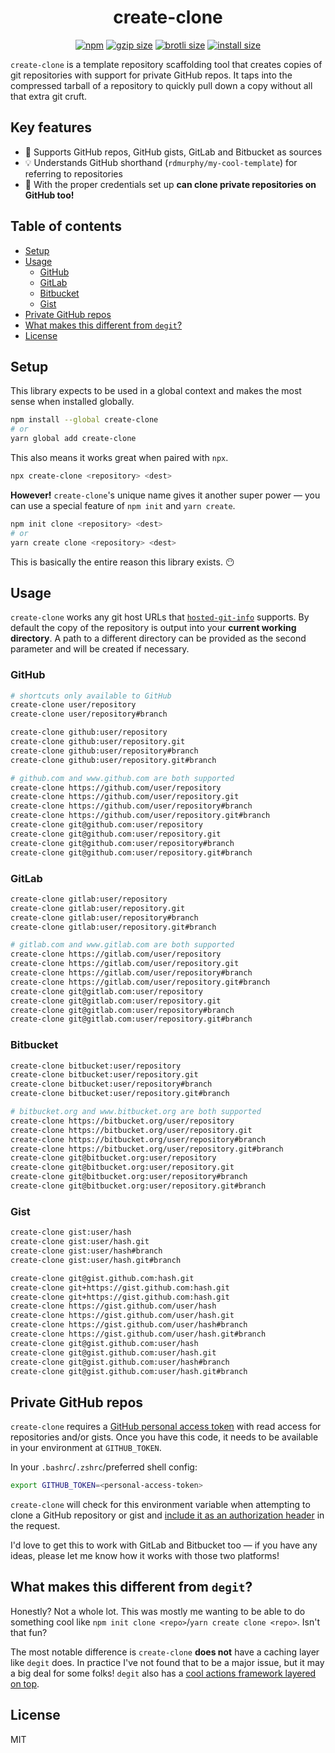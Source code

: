 <h1 align="center">
  create-clone
</h1>
<p align="center">
  <a href="https://www.npmjs.org/package/create-clone"><img src="https://badgen.net/npm/v/create-clone" alt="npm"></a>
  <a href="https://unpkg.com/create-clone/dist/index.js"><img src="https://badgen.net/badgesize/gzip/https://unpkg.com/create-clone/dist/index.js" alt="gzip size"></a>
  <a href="https://unpkg.com/create-clone/dist/index.js"><img src="https://badgen.net/badgesize/brotli/https://unpkg.com/create-clone/dist/index.js" alt="brotli size"></a>
  <a href="https://packagephobia.now.sh/result?p=create-clone"><img src="https://badgen.net/packagephobia/install/create-clone" alt="install size"></a>
</p>

`create-clone` is a template repository scaffolding tool that creates copies of git repositories with support for private GitHub repos. It taps into the compressed tarball of a repository to quickly pull down a copy without all that extra git cruft.

## Key features

- 🎏 Supports GitHub repos, GitHub gists, GitLab and Bitbucket as sources
- 💡 Understands GitHub shorthand (`rdmurphy/my-cool-template`) for referring to repositories
- 🔐 With the proper credentials set up **can clone private repositories on GitHub too!**

## Table of contents

<!-- START doctoc generated TOC please keep comment here to allow auto update -->
<!-- DON'T EDIT THIS SECTION, INSTEAD RE-RUN doctoc TO UPDATE -->

- [Setup](#setup)
- [Usage](#usage)
  - [GitHub](#github)
  - [GitLab](#gitlab)
  - [Bitbucket](#bitbucket)
  - [Gist](#gist)
- [Private GitHub repos](#private-github-repos)
- [What makes this different from `degit`?](#what-makes-this-different-from-degit)
- [License](#license)

<!-- END doctoc generated TOC please keep comment here to allow auto update -->

## Setup

This library expects to be used in a global context and makes the most sense when installed globally.

```sh
npm install --global create-clone
# or
yarn global add create-clone
```

This also means it works great when paired with `npx`.

```sh
npx create-clone <repository> <dest>
```

**However!** `create-clone`'s unique name gives it another super power &mdash; you can use a special feature of `npm init` and `yarn create`.

```sh
npm init clone <repository> <dest>
# or
yarn create clone <repository> <dest>
```

This is basically the entire reason this library exists. 😶

## Usage

`create-clone` works any git host URLs that [`hosted-git-info`](https://github.com/npm/hosted-git-info) supports. By default the copy of the repository is output into your **current working directory**. A path to a different directory can be provided as the second parameter and will be created if necessary.

### GitHub

```sh
# shortcuts only available to GitHub
create-clone user/repository
create-clone user/repository#branch

create-clone github:user/repository
create-clone github:user/repository.git
create-clone github:user/repository#branch
create-clone github:user/repository.git#branch

# github.com and www.github.com are both supported
create-clone https://github.com/user/repository
create-clone https://github.com/user/repository.git
create-clone https://github.com/user/repository#branch
create-clone https://github.com/user/repository.git#branch
create-clone git@github.com:user/repository
create-clone git@github.com:user/repository.git
create-clone git@github.com:user/repository#branch
create-clone git@github.com:user/repository.git#branch
```

### GitLab

```sh
create-clone gitlab:user/repository
create-clone gitlab:user/repository.git
create-clone gitlab:user/repository#branch
create-clone gitlab:user/repository.git#branch

# gitlab.com and www.gitlab.com are both supported
create-clone https://gitlab.com/user/repository
create-clone https://gitlab.com/user/repository.git
create-clone https://gitlab.com/user/repository#branch
create-clone https://gitlab.com/user/repository.git#branch
create-clone git@gitlab.com:user/repository
create-clone git@gitlab.com:user/repository.git
create-clone git@gitlab.com:user/repository#branch
create-clone git@gitlab.com:user/repository.git#branch
```

### Bitbucket

```sh
create-clone bitbucket:user/repository
create-clone bitbucket:user/repository.git
create-clone bitbucket:user/repository#branch
create-clone bitbucket:user/repository.git#branch

# bitbucket.org and www.bitbucket.org are both supported
create-clone https://bitbucket.org/user/repository
create-clone https://bitbucket.org/user/repository.git
create-clone https://bitbucket.org/user/repository#branch
create-clone https://bitbucket.org/user/repository.git#branch
create-clone git@bitbucket.org:user/repository
create-clone git@bitbucket.org:user/repository.git
create-clone git@bitbucket.org:user/repository#branch
create-clone git@bitbucket.org:user/repository.git#branch
```

### Gist

```sh
create-clone gist:user/hash
create-clone gist:user/hash.git
create-clone gist:user/hash#branch
create-clone gist:user/hash.git#branch

create-clone git@gist.github.com:hash.git
create-clone git+https://gist.github.com:hash.git
create-clone git+https://gist.github.com:hash.git
create-clone https://gist.github.com/user/hash
create-clone https://gist.github.com/user/hash.git
create-clone https://gist.github.com/user/hash#branch
create-clone https://gist.github.com/user/hash.git#branch
create-clone git@gist.github.com:user/hash
create-clone git@gist.github.com:user/hash.git
create-clone git@gist.github.com:user/hash#branch
create-clone git@gist.github.com:user/hash.git#branch
```

## Private GitHub repos

`create-clone` requires a [GitHub personal access token](https://help.github.com/en/articles/creating-a-personal-access-token-for-the-command-line) with read access for repositories and/or gists. Once you have this code, it needs to be available in your environment at `GITHUB_TOKEN`.

In your `.bashrc`/`.zshrc`/preferred shell config:

```sh
export GITHUB_TOKEN=<personal-access-token>
```

`create-clone` will check for this environment variable when attempting to clone a GitHub repository or gist and [include it as an authorization header](https://developer.github.com/v3/#authentication) in the request.

I'd love to get this to work with GitLab and Bitbucket too &mdash; if you have any ideas, please let me know how it works with those two platforms!

## What makes this different from `degit`?

Honestly? Not a whole lot. This was mostly me wanting to be able to do something cool like `npm init clone <repo>`/`yarn create clone <repo>`. Isn't that fun?

The most notable difference is `create-clone` **does not** have a caching layer like `degit` does. In practice I've not found that to be a major issue, but it may a big deal for some folks! `degit` also has a [cool actions framework layered on top](https://github.com/Rich-Harris/degit#actions).

## License

MIT
